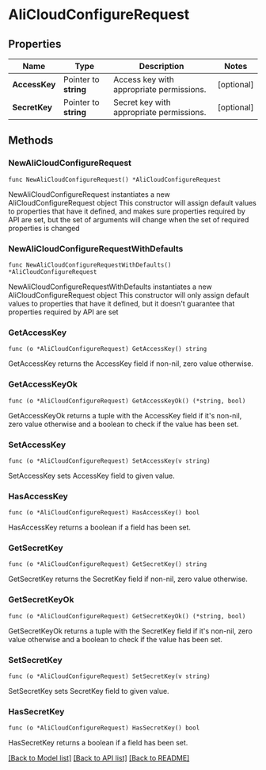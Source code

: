 # AliCloudConfigureRequest


## Properties

Name | Type | Description | Notes
------------ | ------------- | ------------- | -------------
**AccessKey** | Pointer to **string** | Access key with appropriate permissions. | [optional] 
**SecretKey** | Pointer to **string** | Secret key with appropriate permissions. | [optional] 



## Methods


### NewAliCloudConfigureRequest

`func NewAliCloudConfigureRequest() *AliCloudConfigureRequest`

NewAliCloudConfigureRequest instantiates a new AliCloudConfigureRequest object
This constructor will assign default values to properties that have it defined,
and makes sure properties required by API are set, but the set of arguments
will change when the set of required properties is changed

### NewAliCloudConfigureRequestWithDefaults

`func NewAliCloudConfigureRequestWithDefaults() *AliCloudConfigureRequest`

NewAliCloudConfigureRequestWithDefaults instantiates a new AliCloudConfigureRequest object
This constructor will only assign default values to properties that have it defined,
but it doesn't guarantee that properties required by API are set


### GetAccessKey

`func (o *AliCloudConfigureRequest) GetAccessKey() string`

GetAccessKey returns the AccessKey field if non-nil, zero value otherwise.

### GetAccessKeyOk

`func (o *AliCloudConfigureRequest) GetAccessKeyOk() (*string, bool)`

GetAccessKeyOk returns a tuple with the AccessKey field if it's non-nil, zero value otherwise
and a boolean to check if the value has been set.

### SetAccessKey

`func (o *AliCloudConfigureRequest) SetAccessKey(v string)`

SetAccessKey sets AccessKey field to given value.


### HasAccessKey

`func (o *AliCloudConfigureRequest) HasAccessKey() bool`

HasAccessKey returns a boolean if a field has been set.




### GetSecretKey

`func (o *AliCloudConfigureRequest) GetSecretKey() string`

GetSecretKey returns the SecretKey field if non-nil, zero value otherwise.

### GetSecretKeyOk

`func (o *AliCloudConfigureRequest) GetSecretKeyOk() (*string, bool)`

GetSecretKeyOk returns a tuple with the SecretKey field if it's non-nil, zero value otherwise
and a boolean to check if the value has been set.

### SetSecretKey

`func (o *AliCloudConfigureRequest) SetSecretKey(v string)`

SetSecretKey sets SecretKey field to given value.


### HasSecretKey

`func (o *AliCloudConfigureRequest) HasSecretKey() bool`

HasSecretKey returns a boolean if a field has been set.









[[Back to Model list]](../README.md#documentation-for-models) [[Back to API list]](../README.md#documentation-for-api-endpoints) [[Back to README]](../README.md)


